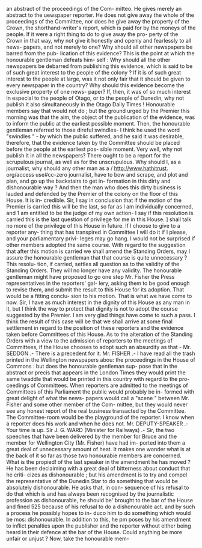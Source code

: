 an abstract of the proceedings of the Com- mitteo. He gives merely an abstract to the uewspaper reporter. He does not give away the whole of the proceedings of the Committee, nor does he give away the property of the Crown, the shorthand-writer's report, which is paid for by the moneys of the people. If it were a right thing to do to give away the pro- perty of the Crown in that way, why not give it honestly and openly and fearlessly to all news- papers, and not merely to one? Why should all other newspapers be barred from the pub- lication of this evidence? This is the point at which the honourable gentleman defeats him- self : Why should all the other newspapers be debarred from publishing this evidence, which is said to be of such great interest to the people of the colony ? If it is of such great interest to the people at large, was it not only fair that it should be given to every newspaper in the country? Why should this evidence become the exclusive property of one news- paper? If, then, it was of so much interest in especial to the people of Otago, or to the people of Dunedin, why not publish it also simultaneously in the Otago Daily Times ! Honourable members say that would not do ; but the ground urged by the Premier this morning was that the aim, the object of the publication of the evidence, was to inform the public at the earliest possible moment. Then, the honourable gentleman referred to those direful swindles- I think he used the word "swindles " - by which the public suffered, and he said it was desirable, therefore, that the evidence taken by the Committee should be placed before the people at the earliest pos- sible moment. Very well, why not publish it in all the newspapers? There ought to be a report for the scrupulous journal, as well as for the unscrupulous. Why should I, as a journalist, why should any other man as a / http://www.hathitrust. org/access use#cc-zero journalist, have to bow and scrape, and plot and plan, and go up the backstairs to get in- formation in this dirty and dishonourable way ? And then the man who does this dirty business is lauded and defended by the Premier of the colony on the floor of this House. It is in- credible. Sir, I say in conclusion that if the motion of the Premier is carried this will be the last, so far as I am individually concerned, and 1 am entitled to be the judge of my own action- I say if this resolution is carried this is the last question of privilege for me in this House. ] shall talk no more of the privilege of this House in future. If I choose to give to a reporter any- thing that has transpired in Committee I will do it if I please, and your parliamentary privi- leges may go hang. I would not be surprised if other members adopted the same course. With regard to the suggestion that after this motion is carried we shall amend the Standing Orders, may I assure the honourable gentleman that that course is quite unnecessary ? This resolu- tion, if carried, settles all question as to the validity of the Standing Orders. They will no longer have any validity. The honourable gentleman might have proposed to go one step Mr. Fisher the Press representatives in the reporters' gal- lery, asking them to be good enough to revise them, and submit the result to this House for its adoption. That would be a fitting conclu- sion to his motion. That is what we have come to now. Sir, I have as much interest in the dignity of this House as any man in it, but I think the way to protect that dignity is not to adopt the course suggested by the Premier. I am very glad things have come to such a pass. I think the result of this case will be that we shall arrive at some final settlement in regard to the position of these reporters and the evidence taken before Committees of this House. As to the alteration of the Standing Orders with a view to the admission of reporters to the meetings of Committees, if the House chooses to adopt such an absurdity as that - Mr. SEDDON .- There is a precedent for it. Mr. FISHER .- I have read all the trash printed in the Wellington newspapers abou: the proceedings in the House of Commons : but does the honourable gentleman sup- pose that in the abstract or precis that appears in the London Times they would print the same twaddle that would be printed in this country with regard to the pro- ceedings of Committees. When reporters are admitted to the meetings of Committees of this Parliament the public would probably be in- formed with great delight of what the news- papers would call a "scene " between Mr. Fisher and some other member of the Com- mittee, but they would never see any honest report of the real business transacted by the Committee. The Committee-room would be the playground of the reporter. I know when a reporter does his work and when he does not. Mr. DEPUTY-SPEAKER .- Your time is up. Sir J. G. WARD (Minister for Railways) .- Sir, the two speeches that have been delivered by the member for Bruce and the member for Wellington City (Mr. Fisher) have had im- ported into them a great deal of unnecessary amount of heat. It makes one wonder what is at the back of it so far as those two honourabie members are concerned. What is the propied! of the last speaker in the amendment he has moved ? He has been declaiming with a great deal of bitterness about conduct that he criti- cizes as dishonourable ; but his amendment is to try and compel the representative of the Dunedin Star to do something that would be absolutely dishonourable. He asks that, in con- sequence of his refusal to do that which is and has always been recognised by the journalistic profession as dishonourable, he should be' brought to the bar of the House and fined 525 because of his refusal to do a dishonourable act. and by such a process he possibly hopes to in- duco him to do something which would be mos: dishonourable. In addition to this, he pm poses by his amendment to inflict penalties upon the publisher and the reporter without either being heard in their defence at the bar of the House. Could anything be more unfair or unjust ? Now, take the honourable mem- 